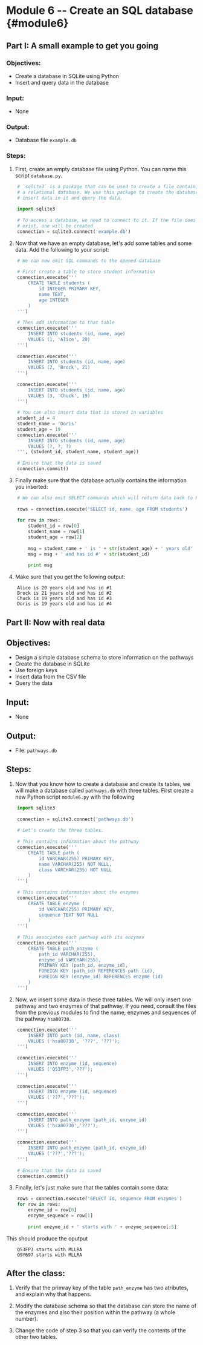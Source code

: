 # Module 6 -- Create an SQL database {#module6}

## Part I: A small example to get you going

### Objectives:
- Create a database in SQLite using Python
- Insert and query data in the database

### Input:
- None

### Output:
- Database file `example.db`


### Steps:
1. First, create an empty database file using Python.
You can name this script <nobr>`database.py`.</nobr>
```python
    # `sqlite3` is a package that can be used to create a file containing
    # a relational database. We use this package to create the database,
    # insert data in it and query the data.
    
    import sqlite3
    
    # To access a database, we need to connect to it. If the file does not
    # exist, one will be created
    connection = sqlite3.connect('example.db')
```

2. Now that we have an empty database, let's add some tables and some data.
Add the following to your script:
```python
    # We can now emit SQL commands to the opened database
    
    # First create a table to store student information
    connection.execute('''
        CREATE TABLE students (
            id INTEGER PRIMARY KEY,
            name TEXT,
            age INTEGER
        )
    ''')
    
    # Then add information to that table
    connection.execute('''
        INSERT INTO students (id, name, age)
        VALUES (1, 'Alice', 20)
    ''')
    
    connection.execute('''
        INSERT INTO students (id, name, age)
        VALUES (2, 'Brock', 21)
    ''')
    
    connection.execute('''
        INSERT INTO students (id, name, age)
        VALUES (3, 'Chuck', 19)
    ''')
    
    # You can also insert data that is stored in variables
    student_id = 4
    student_name = 'Doris'
    student_age = 19
    connection.execute('''
        INSERT INTO students (id, name, age)
        VALUES (?, ?, ?)
    ''', (student_id, student_name, student_age))
    
    # Ensure that the data is saved
    connection.commit()
```

3. Finally make sure that the database actually contains the information you inserted:
```python
    # We can also emit SELECT commands which will return data back to Python
    
    rows = connection.execute('SELECT id, name, age FROM students')
    
    for row in rows:
        student_id = row[0]
        student_name = row[1]
        student_age = row[2]
        
        msg = student_name + ' is ' + str(student_age) + ' years old'
        msg = msg + ' and has id #' + str(student_id)
        
        print msg
```

4. Make sure that you get the following output:
```text
    Alice is 20 years old and has id #1
    Brock is 21 years old and has id #2
    Chuck is 19 years old and has id #3
    Doris is 19 years old and has id #4
```


## Part II: Now with real data

## Objectives:
- Design a simple database schema to store information on the pathways
- Create the database in SQLite
- Use foreign keys
- Insert data from the CSV file
- Query the data

## Input:
- None

## Output:
- File: `pathways.db`

## Steps:

1. Now that you know how to create a database and create its tables, we will make a database called `pathways.db` with three tables.
First create a new Python script `module6.py` with the following
```python
    import sqlite3
    
    connection = sqlite3.connect('pathways.db')
    
    # Let's create the three tables.
    
    # This contains information about the pathway
    connection.execute('''
        CREATE TABLE path (
            id VARCHAR(255) PRIMARY KEY,
            name VARCHAR(255) NOT NULL,
            class VARCHAR(255) NOT NULL
        )
    ''')
    
    # This contains information about the enzymes
    connection.execute('''
        CREATE TABLE enzyme (
            id VARCHAR(255) PRIMARY KEY,
            sequence TEXT NOT NULL
        )
    ''')
    
    # This associates each pathway with its enzymes
    connection.execute('''
        CREATE TABLE path_enzyme (
            path_id VARCHAR(255),
            enzyme_id VARCHAR(255),
            PRIMARY KEY (path_id, enzyme_id),
            FOREIGN KEY (path_id) REFERENCES path (id),
            FOREIGN KEY (enzyme_id) REFERENCES enzyme (id)
        )
    ''')
```

2. Now, we insert some data in these three tables.
We will only insert one pathway and two enzymes of that pathway.
If you need, consult the files from the previous modules to find the name, enzymes and sequences of the pathway `hsa00730`.
```python
    connection.execute('''
        INSERT INTO path (id, name, class)
        VALUES ('hsa00730', '???', '???');
    ''')
    
    connection.execute('''
        INSERT INTO enzyme (id, sequence)
        VALUES ('Q53FP3','???');
    ''')
    
    connection.execute('''
        INSERT INTO enzyme (id, sequence)
        VALUES ('???','???');
    ''')
    
    connection.execute('''
        INSERT INTO path_enzyme (path_id, enzyme_id)
        VALUES ('hsa00730','???');
    ''')
    
    connection.execute('''
        INSERT INTO path_enzyme (path_id, enzyme_id)
        VALUES ('???','???');
    ''')
    
    # Ensure that the data is saved
    connection.commit()
```

3. Finally, let's just make sure that the tables contain some data:
```python
    rows = connection.execute('SELECT id, sequence FROM enzymes')
    for row in rows:
        enzyme_id = row[0]
        enzyme_sequence = row[1]
        
        print enzyme_id + ' starts with ' + enzyme_sequence[:5]
```
This should produce the oputput
```text
    Q53FP3 starts with MLLRA
    Q9Y697 starts with MLLRA
```

## After the class:
1. Verify that the primray key of the table `path_enzyme` has two atributes, and explain why that happens.

2. Modify the database schema so that the database can store the name of the enzymes and also their position within the pathway (a whole number).

3. Change the code of step 3 so that you can verify the contents of the other two tables.

